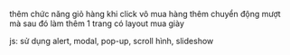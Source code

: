 thêm chức năng giỏ hàng khi click vô mua hàng
thêm chuyển động mượt mà
sau đó làm thêm 1 trang có layout mua giày

js: sử dụng alert, modal, pop-up, scroll hình, slideshow